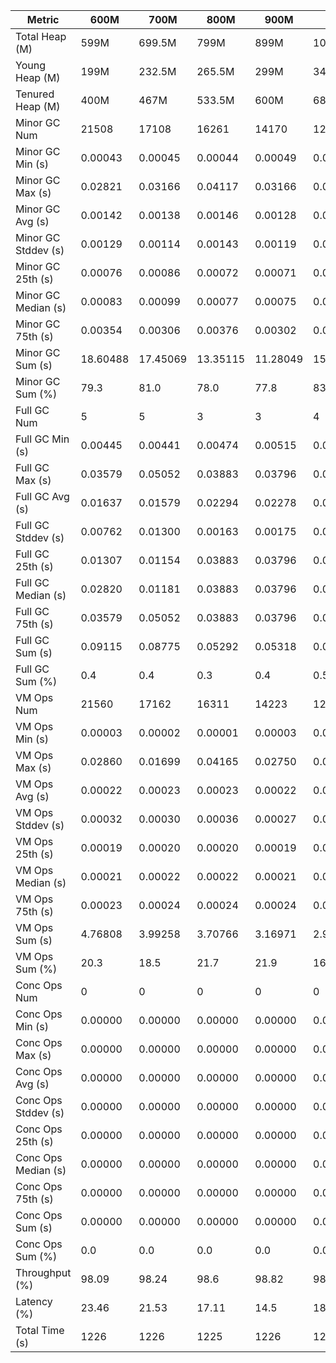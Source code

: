 | Metric | 600M | 700M | 800M | 900M | 1 GB | 2 GB | 4 GB | 8 GB |
|------|----|----|----|----|----|----|----|----|
| Total Heap (M) | 599M | 699.5M | 799M | 899M | 1023.5M | 2047.5M | 4095.5M | 8191M |
| Young Heap (M) | 199M | 232.5M | 265.5M | 299M | 340.5M | 682M | 1364.5M | 2729.5M |
| Tenured Heap (M) | 400M | 467M | 533.5M | 600M | 683M | 1365.5M | 2731M | 5461.5M |
| Minor GC Num | 21508 | 17108 | 16261 | 14170 | 12685 | 6430 | 3088 | 1527 |
| Minor GC Min (s) | 0.00043 | 0.00045 | 0.00044 | 0.00049 | 0.00046 | 0.00044 | 0.00047 | 0.00048 |
| Minor GC Max (s) | 0.02821 | 0.03166 | 0.04117 | 0.03166 | 0.02801 | 0.04893 | 0.04220 | 0.05054 |
| Minor GC Avg (s) | 0.00142 | 0.00138 | 0.00146 | 0.00128 | 0.00153 | 0.00159 | 0.00170 | 0.00143 |
| Minor GC Stddev (s) | 0.00129 | 0.00114 | 0.00143 | 0.00119 | 0.00128 | 0.00137 | 0.00188 | 0.00212 |
| Minor GC 25th (s) | 0.00076 | 0.00086 | 0.00072 | 0.00071 | 0.00095 | 0.00122 | 0.00118 | 0.00079 |
| Minor GC Median (s) | 0.00083 | 0.00099 | 0.00077 | 0.00075 | 0.00116 | 0.00136 | 0.00126 | 0.00086 |
| Minor GC 75th (s) | 0.00354 | 0.00306 | 0.00376 | 0.00302 | 0.00325 | 0.00306 | 0.00360 | 0.00313 |
| Minor GC Sum (s) | 18.60488 | 17.45069 | 13.35115 | 11.28049 | 15.10369 | 9.14832 | 4.26718 | 1.60543 |
| Minor GC Sum (%) | 79.3 | 81.0 | 78.0 | 77.8 | 83.2 | 85.1 | 79.6 | 80.3 |
| Full GC Num | 5 | 5 | 3 | 3 | 4 | 2 | 2 | 2 |
| Full GC Min (s) | 0.00445 | 0.00441 | 0.00474 | 0.00515 | 0.00494 | 0.00490 | 0.00530 | 0.00542 |
| Full GC Max (s) | 0.03579 | 0.05052 | 0.03883 | 0.03796 | 0.05977 | 0.01148 | 0.01118 | 0.01003 |
| Full GC Avg (s) | 0.01637 | 0.01579 | 0.02294 | 0.02278 | 0.02205 | 0.00819 | 0.00824 | 0.00773 |
| Full GC Stddev (s) | 0.00762 | 0.01300 | 0.00163 | 0.00175 | 0.01760 | 0.00465 | 0.00416 | 0.00326 |
| Full GC 25th (s) | 0.01307 | 0.01154 | 0.03883 | 0.03796 | 0.01427 | 0.00490 | 0.00530 | 0.00542 |
| Full GC Median (s) | 0.02820 | 0.01181 | 0.03883 | 0.03796 | 0.01427 | 0.00490 | 0.00530 | 0.00542 |
| Full GC 75th (s) | 0.03579 | 0.05052 | 0.03883 | 0.03796 | 0.05977 | 0.01148 | 0.01118 | 0.01003 |
| Full GC Sum (s) | 0.09115 | 0.08775 | 0.05292 | 0.05318 | 0.08822 | 0.01639 | 0.01649 | 0.01545 |
| Full GC Sum (%) | 0.4 | 0.4 | 0.3 | 0.4 | 0.5 | 0.2 | 0.3 | 0.8 |
| VM Ops Num | 21560 | 17162 | 16311 | 14223 | 12742 | 6484 | 3131 | 1572 |
| VM Ops Min (s) | 0.00003 | 0.00002 | 0.00001 | 0.00003 | 0.00004 | 0.00005 | 0.00002 | 0.00003 |
| VM Ops Max (s) | 0.02860 | 0.01699 | 0.04165 | 0.02750 | 0.01510 | 0.01852 | 0.02336 | 0.00346 |
| VM Ops Avg (s) | 0.00022 | 0.00023 | 0.00023 | 0.00022 | 0.00023 | 0.00024 | 0.00034 | 0.00024 |
| VM Ops Stddev (s) | 0.00032 | 0.00030 | 0.00036 | 0.00027 | 0.00016 | 0.00029 | 0.00099 | 0.00010 |
| VM Ops 25th (s) | 0.00019 | 0.00020 | 0.00020 | 0.00019 | 0.00020 | 0.00021 | 0.00021 | 0.00021 |
| VM Ops Median (s) | 0.00021 | 0.00022 | 0.00022 | 0.00021 | 0.00022 | 0.00023 | 0.00023 | 0.00023 |
| VM Ops 75th (s) | 0.00023 | 0.00024 | 0.00024 | 0.00024 | 0.00025 | 0.00026 | 0.00026 | 0.00026 |
| VM Ops Sum (s) | 4.76808 | 3.99258 | 3.70766 | 3.16971 | 2.96222 | 1.58315 | 1.07818 | 0.37912 |
| VM Ops Sum (%) | 20.3 | 18.5 | 21.7 | 21.9 | 16.3 | 14.7 | 20.1 | 19.0 |
| Conc Ops Num | 0 | 0 | 0 | 0 | 0 | 0 | 0 | 0 |
| Conc Ops Min (s) | 0.00000 | 0.00000 | 0.00000 | 0.00000 | 0.00000 | 0.00000 | 0.00000 | 0.00000 |
| Conc Ops Max (s) | 0.00000 | 0.00000 | 0.00000 | 0.00000 | 0.00000 | 0.00000 | 0.00000 | 0.00000 |
| Conc Ops Avg (s) | 0.00000 | 0.00000 | 0.00000 | 0.00000 | 0.00000 | 0.00000 | 0.00000 | 0.00000 |
| Conc Ops Stddev (s) | 0.00000 | 0.00000 | 0.00000 | 0.00000 | 0.00000 | 0.00000 | 0.00000 | 0.00000 |
| Conc Ops 25th (s) | 0.00000 | 0.00000 | 0.00000 | 0.00000 | 0.00000 | 0.00000 | 0.00000 | 0.00000 |
| Conc Ops Median (s) | 0.00000 | 0.00000 | 0.00000 | 0.00000 | 0.00000 | 0.00000 | 0.00000 | 0.00000 |
| Conc Ops 75th (s) | 0.00000 | 0.00000 | 0.00000 | 0.00000 | 0.00000 | 0.00000 | 0.00000 | 0.00000 |
| Conc Ops Sum (s) | 0.00000 | 0.00000 | 0.00000 | 0.00000 | 0.00000 | 0.00000 | 0.00000 | 0.00000 |
| Conc Ops Sum (%) | 0.0 | 0.0 | 0.0 | 0.0 | 0.0 | 0.0 | 0.0 | 0.0 |
| Throughput (%) | 98.09 | 98.24 | 98.6 | 98.82 | 98.52 | 99.12 | 99.56 | 99.84 |
| Latency (%) | 23.46 | 21.53 | 17.11 | 14.5 | 18.15 | 10.75 | 5.36 | 2 |
| Total Time (s) | 1226 | 1226 | 1225 | 1226 | 1226 | 1225 | 1226 | 1225 |
